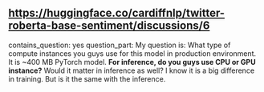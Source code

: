 ## https://huggingface.co/cardiffnlp/twitter-roberta-base-sentiment/discussions/6

contains_question: yes
question_part: My question is: What type of compute instances you guys use for this model in production environment. It is ~400 MB PyTorch model. **For inference, do you guys use CPU or GPU instance?** Would it matter in inference as well? I know it is a big difference in training. But is it the same with the inference.
